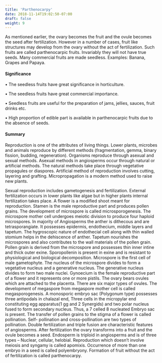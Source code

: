 ```yaml
---
title: 'Parthenocarpy'
date: 2018-11-14T19:02:50-07:00
draft: false
weight: 9
---
```


As mentioned earlier, the ovary becomes the
fruit and the ovule becomes the seed after
fertilization. However in a number of cases,
fruit like structures may develop from the
ovary without the act of fertilization. Such
fruits are called parthenocarpic fruits.
Invariably they will not have true seeds.
Many commercial fruits are made seedless.
Examples: Banana, Grapes and Papaya.


#### Significance


• The seedless fruits have great significance
in horticulture.

• The seedless fruits have great commercial
importance.


• Seedless fruits are useful for the preparation
of jams, jellies, sauces, fruit drinks etc.


• High proportion of edible part is available
in parthenocarpic fruits due to the absence
of seeds.


#### Summary


Reproduction is one of the attributes of
living things. Lower plants, microbes and
animals reproduce by different methods
(fragmentation, gemma, binary fission,
budding, regeneration). Organisms reproduce
through asexual and sexual methods. Asexual
methods in angiosperms occur through natural
or artificial methods. The natural methods
take place through vegetative propagules or
diaspores. Artificial method of reproduction
involves cutting, layering and grafting.
Micropropagation is a modern method used
to raise new plants.



Sexual
reproduction
includes
gametogenesis and fertilization. External
fertilization occurs in lower plants like algae
but in higher plants internal fertilization
takes place. A flower is a modified shoot
meant for reproduction. Stamen is the male
reproductive part and produces pollen grains.
The development of microspore is called
microsporogenesis. The microspore mother
cell undergoes meiotic division to produce
four haploid microspores. In majority of
Angiosperms the anther is dithecous and
are tetrasporangiate. It possesses epidermis,
endothecium, middle layers and tapetum.
The hygroscopic nature of endothecial cell
along with thin walled stomium helps in the
dehiscence of anther. Tapetum nourishes the
microspores and also contributes to the wall
materials of the pollen grain. Pollen grain is
derived from the microspore and possesses
thin inner intine and thick outer exine.
Sporopollenin is present in exine and is resistant
to physiological and biological decomposition.
Microspore is the first cell of male gametophyte.
The nucleus of the microspore divides to form
a vegetative nucleus and a generative nucleus.
The generative nucleus divides to form
two male nuclei. Gynoecium is the female
reproductive part of a flower and it represents
one or more pistils. The ovary bears ovules
which are attached to the placenta. There are
six major types of ovules. The development
of megaspore from megaspore mother cell
is called megasporogenesis. A monosporic
embryo sac (Polygonum type) possesses three
antipodals in chalazal end, Three cells in the
micropylar end constituting egg apparatus(1
gg and 2 Synergids) and two polar nucleus
fused to form secondary nucleus. Thus, a
7 celled 8 nucleated Embryo sac is present.
The transfer of pollen grains to the
stigma of a flower is called pollination. Self-
pollination and cross-pollination are two
types of pollination. Double fertilization
and triple fusion are characteristic features
of angiosperms. After fertilization the ovary
transforms into a fruit and the ovule becomes
a seed. Endosperm is triploid in angiosperms
and is of three types – Nuclear, cellular, helobial.
Reproduction which doesn’t involve meiosis
and syngamy is called apomixis. Occurrence
of more than one embryo in a seed is called
polyembryony. Formation of fruit without the
act of fertilization is called parthenocarpy.
